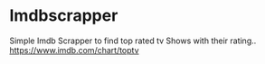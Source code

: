 # Imdbscrapper

Simple Imdb Scrapper to find top rated tv Shows with their rating.. https://www.imdb.com/chart/toptv
